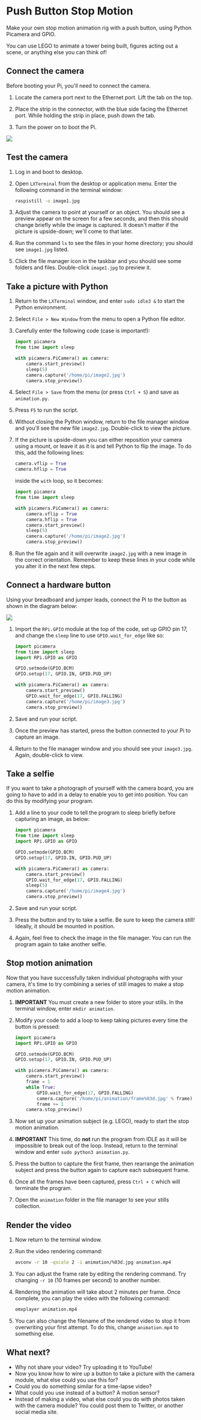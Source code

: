 # Push Button Stop Motion

Make your own stop motion animation rig with a push button, using Python Picamera and GPIO.

You can use LEGO to animate a tower being built, figures acting out a scene, or anything else you can think of!

## Connect the camera

Before booting your Pi, you'll need to connect the camera.

1. Locate the camera port next to the Ethernet port. Lift the tab on the top.

1. Place the strip in the connector, with the blue side facing the Ethernet port. While holding the strip in place, push down the tab.

1. Turn the power on to boot the Pi.

![](images/connect-camera.jpg)

## Test the camera

1. Log in and boot to desktop.
1. Open `LXTerminal` from the desktop or application menu. Enter the following command in the terminal window:

    ```bash
    raspistill -o image1.jpg
    ```

1. Adjust the camera to point at yourself or an object. You should see a preview appear on the screen for a few seconds, and then this should change briefly while the image is captured. It doesn't matter if the picture is upside-down; we'll come to that later.
1. Run the command `ls` to see the files in your home directory; you should see `image1.jpg` listed.
1. Click the file manager icon in the taskbar and you should see some folders and files. Double-click `image1.jpg` to preview it.

## Take a picture with Python

1. Return to the `LXTerminal` window, and enter `sudo idle3 &` to start the Python environment.
1. Select `File > New Window` from the menu to open a Python file editor.
1. Carefully enter the following code (case is important!):

    ```python
    import picamera
    from time import sleep

    with picamera.PiCamera() as camera:
        camera.start_preview()
        sleep(5)
        camera.capture('/home/pi/image2.jpg')
        camera.stop_preview()
    ```

1. Select `File > Save` from the menu (or press `Ctrl + S`) and save as `animation.py`.
1. Press `F5` to run the script.
1. Without closing the Python window, return to the file manager window and you'll see the new file `image2.jpg`. Double-click to view the picture. 
1. If the picture is upside-down you can either reposition your camera using a mount, or leave it as it is and tell Python to flip the image. To do this, add the following lines:

    ```python
    camera.vflip = True
    camera.hflip = True
    ```

    inside the `with` loop, so it becomes:

    ```python
    import picamera
    from time import sleep

    with picamera.PiCamera() as camera:
        camera.vflip = True
        camera.hflip = True
        camera.start_preview()
        sleep(5)
        camera.capture('/home/pi/image2.jpg')
        camera.stop_preview()
    ```

1. Run the file again and it will overwrite `image2.jpg` with a new image in the correct orientation. Remember to keep these lines in your code while you alter it in the next few steps.

## Connect a hardware button

Using your breadboard and jumper leads, connect the Pi to the button as shown in the diagram below:

![](images/picamera-gpio-setup.png)

1. Import the `RPi.GPIO` module at the top of the code, set up GPIO pin 17, and change the `sleep` line to use `GPIO.wait_for_edge` like so:

    ```python
    import picamera
    from time import sleep
    import RPi.GPIO as GPIO

    GPIO.setmode(GPIO.BCM)
    GPIO.setup(17, GPIO.IN, GPIO.PUD_UP)

    with picamera.PiCamera() as camera:
        camera.start_preview()
        GPIO.wait_for_edge(17, GPIO.FALLING)
        camera.capture('/home/pi/image3.jpg')
        camera.stop_preview()
    ```

1. Save and run your script.
1. Once the preview has started, press the button connected to your Pi to capture an image.
1. Return to the file manager window and you should see your `image3.jpg`. Again, double-click to view.

## Take a selfie

If you want to take a photograph of yourself with the camera board, you are going to have to add in a delay to enable you to get into position. You can do this by modifying your program. 

1. Add a line to your code to tell the program to sleep briefly before capturing an image, as below:

    ```python
    import picamera
    from time import sleep
    import RPi.GPIO as GPIO

    GPIO.setmode(GPIO.BCM)
    GPIO.setup(17, GPIO.IN, GPIO.PUD_UP)

    with picamera.PiCamera() as camera:
        camera.start_preview()
        GPIO.wait_for_edge(17, GPIO.FALLING)
        sleep(5)
        camera.capture('/home/pi/image4.jpg')
        camera.stop_preview()
    ```

1. Save and run your script.
1. Press the button and try to take a selfie. Be sure to keep the camera still! Ideally, it should be mounted in position.
1. Again, feel free to check the image in the file manager. You can run the program again to take another selfie.

## Stop motion animation

Now that you have successfully taken individual photographs with your camera, it's time to try combining a series of still images to make a stop motion animation. 

1. **IMPORTANT** You must create a new folder to store your stills. In the terminal window, enter `mkdir animation`.
1. Modify your code to add a loop to keep taking pictures every time the button is pressed:

    ```python
    import picamera
    import RPi.GPIO as GPIO

    GPIO.setmode(GPIO.BCM)
    GPIO.setup(17, GPIO.IN, GPIO.PUD_UP)

    with picamera.PiCamera() as camera:
        camera.start_preview()
        frame = 1
        while True:
            GPIO.wait_for_edge(17, GPIO.FALLING)
            camera.capture('/home/pi/animation/frame%03d.jpg' % frame)
            frame += 1
        camera.stop_preview()
    ```

1. Now set up your animation subject (e.g. LEGO), ready to start the stop motion animation.
1. **IMPORTANT** This time, do **not** run the program from IDLE as it will be impossible to break out of the loop. Instead, return to the terminal window and enter `sudo python3 animation.py`.
1. Press the button to capture the first frame, then rearrange the animation subject and press the button again to capture each subsequent frame.
1. Once all the frames have been captured, press `Ctrl + C` which will terminate the program.
1. Open the `animation` folder in the file manager to see your stills collection.

## Render the video

1. Now return to the terminal window.
1. Run the video rendering command:

    ```bash
    avconv -r 10 -qscale 2 -i animation/%03d.jpg animation.mp4
    ```

1. You can adjust the frame rate by editing the rendering command. Try changing `-r 10` (10 frames per second) to another number.

1. Rendering the animation will take about 2 minutes per frame. Once complete, you can play the video with the following command:

    ```bash
    omxplayer animation.mp4
    ```

1. You can also change the filename of the rendered video to stop it from overwriting your first attempt. To do this, change `animation.mp4` to something else.

## What next?

- Why not share your video? Try uploading it to YouTube!
- Now you know how to wire up a button to take a picture with the camera module, what else could you use this for?
- Could you do something similar for a time-lapse video?
- What could you use instead of a button? A motion sensor?
- Instead of making a video, what else could you do with photos taken with the camera module? You could post them to Twitter, or another social media site. 
